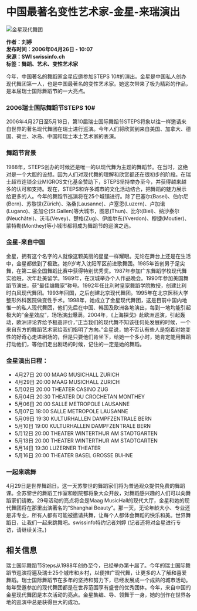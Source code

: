 # 中国最著名变性艺术家-金星-来瑞演出

![金星现代舞团](https://www.swissinfo.ch/content/wp-content/uploads/sites/13/2006/04/5c9f75af064c7b8f410c4ad68551647d-sriimg20060426_6659930_0-data.jpg?ver=7c5984ed)

**作者：刘婷**  
**发布时间：2006年04月26日 - 10:07**  
**来源：SWI swissinfo.ch**  
**标签：舞蹈、艺术、变性艺术家**

今年，中国著名的舞蹈家金星应邀参加STEPS 10#的演出。金星是中国私人创办现代舞团第一人，也是中国最著名的变性艺术家。她这次带来了极为精彩的作品，是本届瑞士国际舞蹈节的一大亮点。

### 2006瑞士国际舞蹈节STEPS 10#

2006年4月27日至5月18日，第10届瑞士国际舞蹈节STEPS将象以往一样邀请来自世界的著名现代舞团在瑞士进行巡演。今年人们将欣赏到来自美国、加拿大、德国、荷兰、冰岛、中国和瑞士本土艺术家的表演。

### 舞蹈节背景

1988年，STEPS创办的时候还是唯一的以现代舞为主题的舞蹈节。在当时，这绝对是一个大胆的设想。因为人们对现代舞的理解和欣赏都还在很初步的阶段。在瑞士超市连锁企业MIGROS文化基金赞助下，STEPS坚持举办至今，并获得越来越多的认可和支持。现在，STEPS和许多城市的文化活动结合，把舞蹈的魅力展示给更多的人。今年的舞蹈节巡演将在25个城镇进行。除了巴塞尔(Basel)、伯尔尼(Bern)、苏黎世(Zürich)、洛桑(Lausanne)、卢塞恩(Luzern)、卢加诺(Lugano)、圣加仑(St.Gallen)等大城市，图恩(Thun)、比尔(Biel)、纳沙泰尔(Neuchâtel)、沃韦(Vevey)、楚格(Zug)、伊维尔东(Yverdon)、穆捷(Moutier)、蒙特勒(Monthey)等小城市都将成为舞蹈节的巡演之选。

### 金星-来自中国

金星，拥有这个名字的人就像这颗美丽的星星一样耀眼。无论在舞台上还是在生活中，金星都做到了极致。她9岁考入沈阳军区前进歌舞团。1985年首创男子足尖舞，在第二届全国舞蹈比赛中获得特别优秀奖。1987年参加广东舞蹈学校现代舞实验班，次年赴美留学。1989年，在汉城举办个人作品晚会。1990年参加美国舞蹈节演出，获”最佳编舞家”称号。1992年任比利时皇家舞蹈学院教授，创建比利时白风现代舞团。1993年回国，之后创建北京现代舞团。1995年在北京医科大学整形外科医院做变性手术。1998年，她成立了金星现代舞团，这是目前中国内地惟一的私人现代舞团，他们先后在中国、韩国及欧洲各地演出，每到一地均能引起极大的”金星效应”，场场演出爆满。2004年，《上海探戈》赴欧洲巡演，引起轰动，欧洲评论界给予极高评价，”正当我们的现代舞不知该往何处发展的时候，一个来自东方的舞蹈艺术家给我们指明了方向。”金星说，她不否认有些人是抱着对她变性的好奇心走进剧场的，但是只要他们肯坐下，给她一个多小时，她肯定能用舞蹈打动他们，等他们走出剧场的时候，记住的一定是她的舞蹈。

### 金星演出日程：

- 4月27日 20:00 MAAG MUSICHALL ZURICH
- 4月29日 20:00 MAAG MUSICHALL ZURICH
- 5月02日 20:00 THEATER CASINO ZUG
- 5月04日 20:30 THEATER DU CROCHETAN MONTHEY
- 5月06日 20:00 SALLE METROPOLE LAUSANNE
- 5月07日 18:00 SALLE METROPOLE LAUSANNE
- 5月09日 19:30 KULTURHALLEN DAMPFZENTRALE BERN
- 5月10日 19:00 KULTURHALLEN DAMPFZENTRALE BERN
- 5月12日 20:00 THEATER WINTERTHUR AM STADTGARTEN
- 5月13日 20:00 THEATER WINTERTHUR AM STADTGARTEN
- 5月14日 19:30 LUZERNER THEATER
- 5月16日 20:00 THEATER BASEL GROSSE BUHNE

### 一起来跳舞

4月29日是世界舞蹈日。这一天苏黎世的舞蹈家们将为普通观众提供免费的舞蹈课。全苏黎世的舞蹈工作室和剧院都将象大众开放，对舞蹈感兴趣的人们可以向舞蹈家们请教。29号活动的亮点将会是Maag MusicHall的现代大厅，金星和她的现代舞团将在那里出演著名的“Shanghai Beauty”。那一天，无论年龄大小、专业还是非专业，所有人都有可能被邀请共舞，让每个人都体会舞蹈的快乐和美。世界舞蹈日，让我们一起来跳舞吧。swissinfo特约记者刘婷 (记者还将对金星进行专访，请继续关注。)

## 相关信息

瑞士国际舞蹈节Steps从1988年创办至今，已经举办第十届了。今年的瑞士国际舞蹈节巡演将遍及瑞士25个城市和乡村，以便推广现代舞，让更多的人了解和喜爱舞蹈。瑞士国际舞蹈节在多年的坚持和努力下，已经发展成一个成熟的城市活动。每年受邀参加的现代舞团都是在世界范围享有盛誉的优秀团体。今年，来自中国的金星现代舞团是本次活动的亮点。金星集编、导、领舞于一身，她的创作在世界各地的巡演中总是获得巨大的成功。